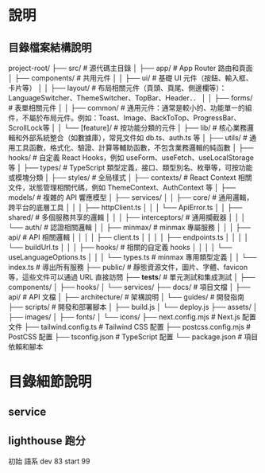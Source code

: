 # 說明

## 目錄檔案結構說明

project-root/
├── src/                  # 源代碼主目錄
│   ├── app/              # App Router 路由和頁面
│   ├── components/       # 共用元件
│   │   ├── ui/           # 基礎 UI 元件（按鈕、輸入框、卡片等）
│   │   ├── layout/       # 布局相關元件（頁頭、頁尾、側邊欄等）：LanguageSwitcher、ThemeSwitcher、TopBar、Header．．
│   │   ├── forms/        # 表單相關元件
│   │   ├── common/       # 通用元件：通常是較小的、功能單一的組件，不屬於布局元件。例如：Toast、Image、BackToTop、ProgressBar、ScrollLock等
│   │   └── [feature]/    # 按功能分類的元件
│   ├── lib/              # 核心業務邏輯和外部系統整合（如數據庫），常見文件如 db.ts、auth.ts 等
│   ├── utils/            # 通用工具函數，格式化、驗證、計算等輔助函數，不包含業務邏輯的純函數
│   ├── hooks/            # 自定義 React Hooks，例如 useForm、useFetch、useLocalStorage 等
│   ├── types/            # TypeScript 類型定義，接口、類型別名、枚舉等，可按功能或模塊分類
│   ├── styles/           # 全局樣式
│   ├── contexts/         # React Context 相關文件，狀態管理相關代碼，例如 ThemeContext、AuthContext 等
│   ├── models/           # 複雜的 API 響應模型
│   ├── services/
│   │   ├── core/         # 通用邏輯，跨平台的底層工具
│   │   │   ├── httpClient.ts
│   │   │   └── ApiError.ts
│   │   ├── shared/       # 多個服務共享的邏輯
│   │   │   ├── interceptors/ # 通用攔截器
│   │   │   └── auth/     # 認證相關邏輯
│   │   ├── minmax/       # minmax 專屬服務
│   │   │   ├── api/      # API 相關邏輯
│   │   │   │   ├── client.ts
│   │   │   │   ├── endpoints.ts
│   │   │   │   └── buildUrl.ts
│   │   │   ├── hooks/    # 相關的自定義 hooks
│   │   │   │   └── useLanguageOptions.ts
│   │   │   └── types.ts  # minmax 專用類型定義
│   │   └── index.ts      # 導出所有服務
├── public/               # 靜態資源文件，圖片、字體、favicon 等，這些文件可以通過 URL 直接訪問
├── __tests__/         # 單元測試和集成測試
│   ├── components/
│   ├── hooks/
│   └── services/
├── docs/              # 項目文檔
│   ├── api/           # API 文檔
│   ├── architecture/  # 架構說明
│   └── guides/        # 開發指南
├── scripts/           # 開發和部署腳本
│   ├── build.js
│   └── deploy.js
├── assets/
│   ├── images/
│   ├── fonts/
│   └── icons/
├── next.config.mjs       # Next.js 配置文件
├── tailwind.config.ts    # Tailwind CSS 配置
├── postcss.config.mjs    # PostCSS 配置
├── tsconfig.json         # TypeScript 配置
└── package.json          # 項目依賴和腳本


# 目錄細節說明

## service



## lighthouse 跑分

初始 語系 dev 83 start 99


